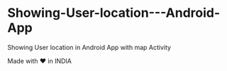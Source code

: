 # Showing-User-location---Android-App
Showing User location in  Android App with map Activity

Made with ❤ in INDIA


